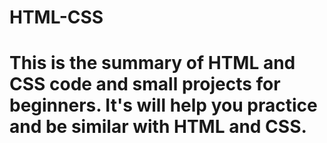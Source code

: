 # HTML-CSS


# This is the summary of HTML and CSS code and small projects for beginners. It's will help you practice and be similar with HTML and CSS. 
